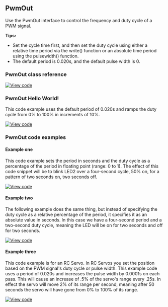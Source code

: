 ## PwmOut

Use the PwmOut interface to control the frequency and duty cycle of a PWM signal.

**Tips:**

* Set the cycle time first, and then set the duty cycle using either a relative time period via the write() function or an absolute time period using the pulsewidth() function.
* The default period is 0.020s, and the default pulse width is 0.

### PwmOut class reference

[![View code](https://www.mbed.com/embed/?type=library)](/docs/v5.4/mbed-os-api-doxy/classmbed_1_1_pwm_out.html)


### PwmOut Hello World!

This code example uses the default period of 0.020s and ramps the duty cycle from 0% to 100% in increments of 10%.

[![View code](https://www.mbed.com/embed/?url=https://developer.mbed.org/teams/mbed_example/code/PwmOut_HelloWorld/)](https://developer.mbed.org/teams/mbed_example/code/PwmOut_HelloWorld/file/5160ea45399b/main.cpp)

### PwmOut code examples

#### Example one

This code example sets the period in seconds and the duty cycle as a percentage of the period in floating point (range: 0 to 1). The effect of this code snippet will be to blink LED2 over a four-second cycle, 50% on, for a pattern of two seconds on, two seconds off.

[![View code](https://www.mbed.com/embed/?url=https://developer.mbed.org/teams/mbed_example/code/PwmOut_ex_1/)](https://developer.mbed.org/teams/mbed_example/code/PwmOut_ex_1/file/07220dd760cc/main.cpp)

#### Example two

The following example does the same thing, but instead of specifying the duty cycle as a relative percentage of the period, it specifies it as an absolute value in seconds. In this case we have a four-second period and a two-second duty cycle, meaning the LED will be on for two seconds and off for two seconds.

[![View code](https://www.mbed.com/embed/?url=https://developer.mbed.org/teams/mbed_example/code/PwmOut_ex_2/)](https://developer.mbed.org/teams/mbed_example/code/PwmOut_ex_2/file/248dfc85bbf9/main.cpp)

#### Example three

This code example is for an RC Servo. In RC Servos you set the position based on the PWM signal's duty cycle or pulse width. This example code uses a period of 0.020s and increases the pulse width by 0.0001s on each pass. This will cause an increase of .5% of the servo's range every .25s. In effect the servo will move 2% of its range per second, meaning after 50 seconds the servo will have gone from 0% to 100% of its range.

[![View code](https://www.mbed.com/embed/?url=https://developer.mbed.org/teams/mbed_example/code/PwmOut_ex_3/)](https://developer.mbed.org/teams/mbed_example/code/PwmOut_ex_3/file/465d882e6939/main.cpp)
